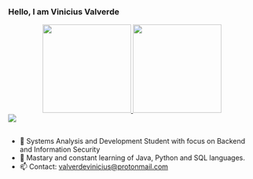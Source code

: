 ### Hello, I am Vinicius Valverde

<div align="center">
  <a href="https://github.com/ValverdeVinicius">
  <img height="180em" src="https://github-readme-stats.vercel.app/api?username=ValverdeVinicius&show_icons=true&theme=dark&include_all_commits=true&count_private=true"/>
  <img height="180em" src="https://github-readme-stats.vercel.app/api/top-langs/?username=ValverdeVinicius&layout=compact&langs_count=7&theme=dark"/>
</div>
 <div>
  <a href="https://www.linkedin.com/in/valverdevinicius/" target="_blank"><img src="https://img.shields.io/badge/-LinkedIn-%230077B5?style=for-the-badge&logo=linkedin&logoColor=white" target="_blank"></a> 
 <div>
   
##
- 🔭 Systems Analysis and Development Student with focus on Backend and Information Security
- 🌱 Mastary and constant learning of Java, Python and SQL languages.
- 📫 Contact: valverdevinicius@protonmail.com
